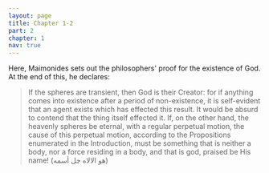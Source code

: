 ```yaml
---
layout: page
title: Chapter 1-2
part: 2
chapter: 1
nav: true
---
```


Here, Maimonides sets out the philosophers' proof for the existence of God. At the end of this, he declares:
> If the spheres are transient, then God is their Creator: for if anything comes into existence after a period of non-existence, it is self-evident that an agent exists which has effected this result. It would be absurd to contend that the thing itself effected it. If, on the other hand, the heavenly spheres be eternal, with a regular perpetual motion, the cause of this perpetual motion, according to the Propositions enumerated in the Introduction, must be something that is neither a body, nor a force residing in a body, and that is god, praised be His name! (هو الالاه جل أسمه)


